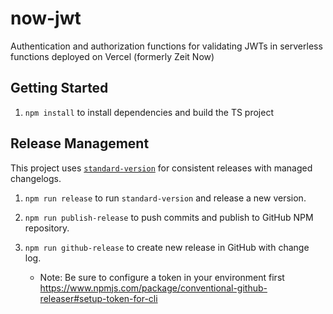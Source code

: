 # now-jwt

Authentication and authorization functions for validating JWTs in serverless functions deployed on Vercel (formerly Zeit Now)

## Getting Started

1. `npm install` to install dependencies and build the TS project

## Release Management

This project uses [`standard-version`](https://github.com/conventional-changelog/standard-version) for
consistent releases with managed changelogs.

1. `npm run release` to run `standard-version` and release a new version.

2. `npm run publish-release` to push commits and publish to GitHub NPM repository.

3. `npm run github-release` to create new release in GitHub with change log.
    - Note: Be sure to configure a token in your environment first https://www.npmjs.com/package/conventional-github-releaser#setup-token-for-cli
